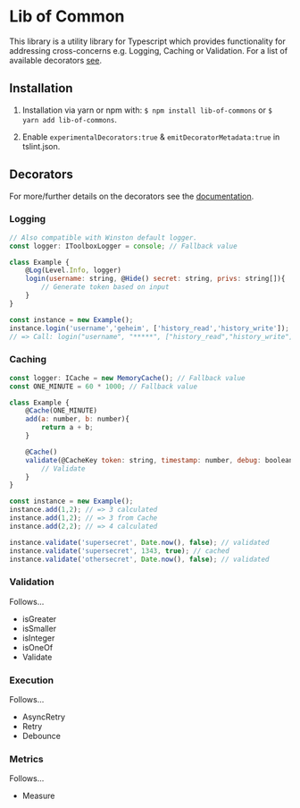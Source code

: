# Lib of Common

This library is a utility library for Typescript which provides functionality for addressing cross-concerns e.g. Logging, Caching or Validation. For a list of available decorators [see](#Decorators).

## Installation

1. Installation via yarn or npm with: `$ npm install lib-of-commons` or `$ yarn add lib-of-commons`.

2. Enable `experimentalDecorators:true` & `emitDecoratorMetadata:true` in tslint.json.

## Decorators

For more/further details on the decorators see the [documentation](follows).

### Logging

```javascript
// Also compatible with Winston default logger.
const logger: IToolboxLogger = console; // Fallback value

class Example {
    @Log(Level.Info, logger)
    login(username: string, @Hide() secret: string, privs: string[]){
        // Generate token based on input
    }
}

const instance = new Example();
instance.login('username','geheim', ['history_read','history_write']);
// => Call: login("username", "*****", ["history_read","history_write"])
```

### Caching

```javascript
const logger: ICache = new MemoryCache(); // Fallback value
const ONE_MINUTE = 60 * 1000; // Fallback value

class Example {
    @Cache(ONE_MINUTE)
    add(a: number, b: number){
        return a + b;
    }

    @Cache()
    validate(@CacheKey token: string, timestamp: number, debug: boolean){
        // Validate
    }
}

const instance = new Example();
instance.add(1,2); // => 3 calculated
instance.add(1,2); // => 3 from Cache
instance.add(2,2); // => 4 calculated

instance.validate('supersecret', Date.now(), false); // validated
instance.validate('supersecret', 1343, true); // cached
instance.validate('othersecret', Date.now(), false); // validated
```

### Validation

Follows...
* isGreater
* isSmaller
* isInteger
* isOneOf
* Validate

### Execution

Follows...
* AsyncRetry
* Retry
* Debounce

### Metrics

Follows...
* Measure
